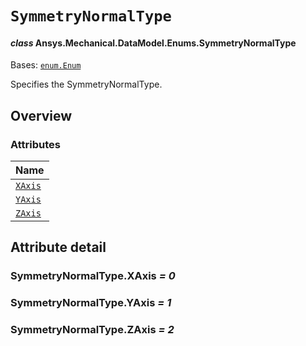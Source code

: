 # `SymmetryNormalType`

<a id="ansys.mechanical.stubs.v242.Ansys.Mechanical.DataModel.Enums.SymmetryNormalType"></a>

#### *class* Ansys.Mechanical.DataModel.Enums.SymmetryNormalType

Bases: [`enum.Enum`](https://docs.python.org/3/library/enum.html#enum.Enum)

Specifies the SymmetryNormalType.

<!-- !! processed by numpydoc !! -->

<a id="overview"></a>

## Overview

### Attributes

| Name |
| ---------------------------------------- |
| [`XAxis`](#SymmetryNormalType.XAxis) |
| [`YAxis`](#SymmetryNormalType.YAxis) |
| [`ZAxis`](#SymmetryNormalType.ZAxis) |

<a id="attribute-detail"></a>

## Attribute detail

<a id="SymmetryNormalType.XAxis"></a>

### SymmetryNormalType.XAxis *= 0*

<a id="SymmetryNormalType.YAxis"></a>

### SymmetryNormalType.YAxis *= 1*

<a id="SymmetryNormalType.ZAxis"></a>

### SymmetryNormalType.ZAxis *= 2*


